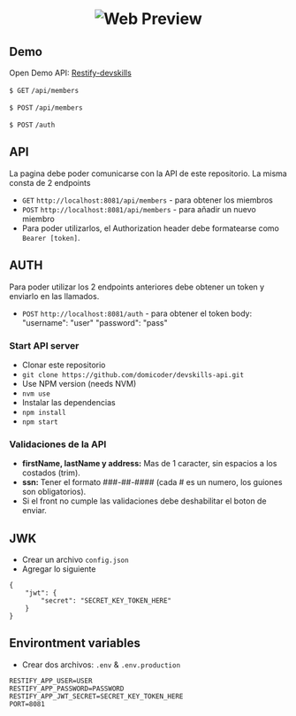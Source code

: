 <h1 align="center">
<img src="https://img001.prntscr.com/file/img001/KE3MGpe3Q06D0p71rFFupw.jpeg" alt="Web Preview" />
</h1>

## Demo

Open Demo API: [Restify-devskills](https://restify-devskills-ade2f2fd26de.herokuapp.com/)

`$ GET` `/api/members`

`$ POST` `/api/members`

`$ POST` `/auth`

## API

La pagina debe poder comunicarse con la API de este repositorio. La misma consta de 2 endpoints

-   `GET` `http://localhost:8081/api/members` - para obtener los miembros
-   `POST` `http://localhost:8081/api/members` - para añadir un nuevo miembro
-   Para poder utilizarlos, el Authorization header debe formatearse como `Bearer [token]`.

## AUTH

Para poder utilizar los 2 endpoints anteriores debe obtener un token y enviarlo en las llamados.

-   `POST` `http://localhost:8081/auth` - para obtener el token
    body:
    "username": "user"
    "password": "pass"

### Start API server

-   Clonar este repositorio
-   `git clone https://github.com/domicoder/devskills-api.git`
-   Use NPM version (needs NVM)
-   `nvm use`
-   Instalar las dependencias
-   `npm install`
-   `npm start`

### Validaciones de la API

-   **firstName, lastName y address:** Mas de 1 caracter, sin espacios a los costados (trim).
-   **ssn:** Tener el formato ###-##-#### (cada # es un numero, los guiones son obligatorios).
-   Si el front no cumple las validaciones debe deshabilitar el boton de enviar.

## JWK

-   Crear un archivo `config.json`
-   Agregar lo siguiente

```
{
    "jwt": {
        "secret": "SECRET_KEY_TOKEN_HERE"
    }
}
```

## Environtment variables

-   Crear dos archivos: `.env` & `.env.production`

```
RESTIFY_APP_USER=USER
RESTIFY_APP_PASSWORD=PASSWORD
RESTIFY_APP_JWT_SECRET=SECRET_KEY_TOKEN_HERE
PORT=8081
```
